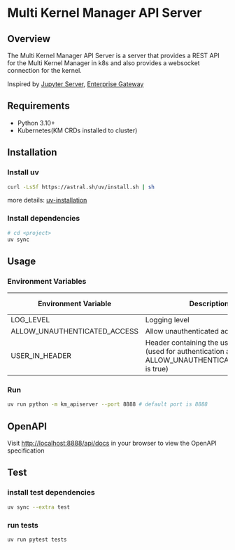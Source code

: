 # Multi Kernel Manager API Server

## Overview

The Multi Kernel Manager API Server is a server that provides a REST API for the Multi Kernel Manager in k8s and also provides a websocket connection for the kernel.

Inspired by [Jupyter Server](https://github.com/jupyter-server/jupyter_server), [Enterprise Gateway](https://github.com/jupyter-server/enterprise_gateway)

## Requirements

- Python 3.10+
- Kubernetes(KM CRDs installed to cluster)

## Installation

### Install uv

```sh
curl -LsSf https://astral.sh/uv/install.sh | sh
```

more details: [uv-installation](https://docs.astral.sh/uv/getting-started/installation/)

### Install dependencies

```sh
# cd <project> 
uv sync 
```

## Usage

### Environment Variables

| Environment Variable | Description | Default Value |
|---------------------|-------------|---------------|
| LOG_LEVEL | Logging level | INFO |
| ALLOW_UNAUTHENTICATED_ACCESS | Allow unauthenticated access | false |
| USER_IN_HEADER | Header containing the user identity (used for authentication and ignored if ALLOW_UNAUTHENTICATED_ACCESS is true) | X-Forwarded-User |

### Run

```sh
uv run python -m km_apiserver --port 8888 # default port is 8888
```

## OpenAPI

Visit <http://localhost:8888/api/docs> in your browser to view the OpenAPI specification

## Test

### install test dependencies

```sh
uv sync --extra test
```

### run tests

```sh
uv run pytest tests
```
